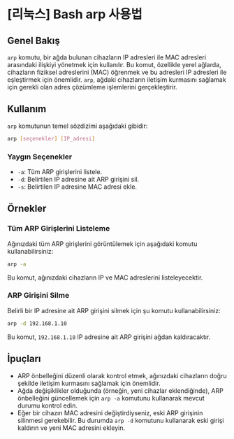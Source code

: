 # [리눅스] Bash arp 사용법

## Genel Bakış
`arp` komutu, bir ağda bulunan cihazların IP adresleri ile MAC adresleri arasındaki ilişkiyi yönetmek için kullanılır. Bu komut, özellikle yerel ağlarda, cihazların fiziksel adreslerini (MAC) öğrenmek ve bu adresleri IP adresleri ile eşleştirmek için önemlidir. `arp`, ağdaki cihazların iletişim kurmasını sağlamak için gerekli olan adres çözümleme işlemlerini gerçekleştirir.

## Kullanım
`arp` komutunun temel sözdizimi aşağıdaki gibidir:

```bash
arp [seçenekler] [IP_adresi]
```

### Yaygın Seçenekler
- `-a`: Tüm ARP girişlerini listele.
- `-d`: Belirtilen IP adresine ait ARP girişini sil.
- `-s`: Belirtilen IP adresine MAC adresi ekle.

## Örnekler

### Tüm ARP Girişlerini Listeleme
Ağınızdaki tüm ARP girişlerini görüntülemek için aşağıdaki komutu kullanabilirsiniz:

```bash
arp -a
```

Bu komut, ağınızdaki cihazların IP ve MAC adreslerini listeleyecektir.

### ARP Girişini Silme
Belirli bir IP adresine ait ARP girişini silmek için şu komutu kullanabilirsiniz:

```bash
arp -d 192.168.1.10
```

Bu komut, `192.168.1.10` IP adresine ait ARP girişini ağdan kaldıracaktır.

## İpuçları
- ARP önbelleğini düzenli olarak kontrol etmek, ağınızdaki cihazların doğru şekilde iletişim kurmasını sağlamak için önemlidir.
- Ağda değişiklikler olduğunda (örneğin, yeni cihazlar eklendiğinde), ARP önbelleğini güncellemek için `arp -a` komutunu kullanarak mevcut durumu kontrol edin.
- Eğer bir cihazın MAC adresini değiştirdiyseniz, eski ARP girişinin silinmesi gerekebilir. Bu durumda `arp -d` komutunu kullanarak eski girişi kaldırın ve yeni MAC adresini ekleyin.